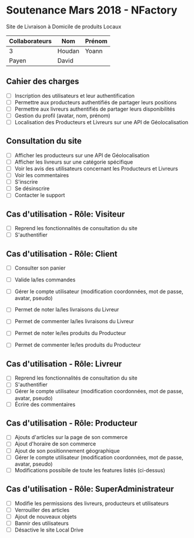 # Soutenance Mars 2018 - NFactory
 
 Site de Livraison à Domicile de produits Locaux

Collaborateurs | Nom | Prénom
------------ | ------------- | -------------
3 | Houdan | Yoann
  | Payen | David

## Cahier des charges 

- [ ] Inscription des utilisateurs et leur authentification
- [ ] Permettre aux producteurs authentifiés de partager leurs positions
- [ ] Permettre aux livreurs authentifiés de partager leurs disponibilités
- [ ] Gestion du profil (avatar, nom, prénom)
- [ ] Localisation des Producteurs et Livreurs sur une API de Géolocalisation

## Consultation du site

- [ ] Afficher les producteurs sur une API de Géolocalisation
- [ ] Afficher les livreurs sur une catégorie spécifique
- [ ] Voir les avis des utilisateurs concernant les Producteurs et Livreurs
- [ ] Voir les commentaires
- [ ] S'inscrire
- [ ] Se désinscrire
- [ ] Contacter le support

## Cas d'utilisation - Rôle: Visiteur

- [ ] Reprend les fonctionnalités de consultation du site
- [ ] S'authentifier 

## Cas d'utilisation - Rôle: Client
- [ ] Consulter son panier
- [ ] Valide la/les commandes
- [ ] Gérer le compte utilisateur (modification coordonnées, mot de passe, avatar, pseudo)
- [ ] Permet de noter la/les livraisons du Livreur
- [ ] Permet de commenter la/les livraisons du Livreur
- [ ] Permet de noter le/les produits du Producteur
- [ ] Permet de commenter le/les produits du Producteur


## Cas d'utilisation - Rôle: Livreur

- [ ] Reprend les fonctionnalités de consultation du site
- [ ] S'authentifier 
- [ ] Gérer le compte utilisateur (modification coordonnées, mot de passe, avatar, pseudo)
- [ ] Écrire des commentaires

## Cas d'utilisation - Rôle: Producteur

- [ ] Ajouts d'articles sur la page de son commerce
- [ ] Ajout d'horaire de son commerce
- [ ] Ajout de son positionnement géographique
- [ ] Gérer le compte utilisateur (modification coordonnées, mot de passe, avatar, pseudo)
- [ ] Modifications possibile de toute les features listés (ci-dessus)

## Cas d'utilisation - Rôle: SuperAdministrateur

- [ ] Modifie les permissions des livreurs, producteurs et utilisateurs
- [ ] Verrouiller des articles
- [ ] Ajout de nouveaux objets
- [ ] Bannir des utilisateurs
- [ ] Désactive le site Local Drive

